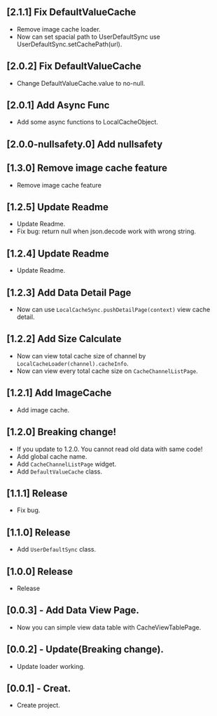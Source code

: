 ## [2.1.1] Fix DefaultValueCache
* Remove image cache loader.
* Now can set spacial path to UserDefaultSync use UserDefaultSync.setCachePath(url).

## [2.0.2] Fix DefaultValueCache
* Change DefaultValueCache.value to no-null.

## [2.0.1] Add Async Func
* Add some async functions to LocalCacheObject.

## [2.0.0-nullsafety.0] Add nullsafety

## [1.3.0] Remove image cache feature
* Remove image cache feature
## [1.2.5] Update Readme

* Update Readme.
* Fix bug: return null when json.decode work with wrong string.
## [1.2.4] Update Readme

* Update Readme.

## [1.2.3] Add Data Detail Page

* Now can use `LocalCacheSync.pushDetailPage(context)` view cache detail.

## [1.2.2] Add Size Calculate

* Now can view total cache size of channel by `LocalCacheLoader(channel).cacheInfo`.
* Now can view every total cache size on `CacheChannelListPage`.

## [1.2.1] Add ImageCache

* Add image cache.

## [1.2.0] Breaking change!

* If you update to 1.2.0. You cannot read old data with same code!
* Add global cache name.
* Add `CacheChannelListPage` widget.
* Add `DefaultValueCache` class.

## [1.1.1] Release

* Fix bug.

## [1.1.0] Release

* Add `UserDefaultSync` class.

## [1.0.0] Release

* Release

## [0.0.3] - Add Data View Page.

* Now you can simple view data table with CacheViewTablePage.  


## [0.0.2] - Update(Breaking change).

* Update loader working.  

## [0.0.1] - Creat.

* Create project.
